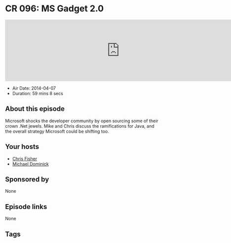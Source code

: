 # CR 096: MS Gadget 2.0

<iframe src="https://player.fireside.fm/v2/MLf2ZzhC+mrYYSk6D?theme=dark" width="740" height="200" frameborder="0" scrolling="no"></iframe>

* Air Date: 2014-04-07
* Duration: 59 mins 8 secs

## About this episode

Microsoft shocks the developer community by open sourcing some of their crown .Net jewels. Mike and Chris discuss the ramifications for Java, and the overall strategy Microsoft could be shifting too.

## Your hosts
* [Chris Fisher](https://coder.show/hosts/chrislas)
* [Michael Dominick](https://coder.show/hosts/michael)

## Sponsored by

None



## Episode links

None



## Tags

